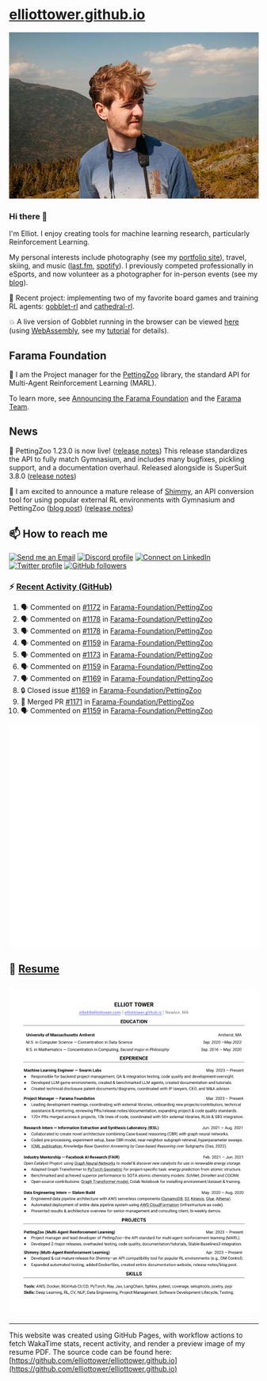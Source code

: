 # [elliottower.github.io](https://github.com/elliottower/elliottower.github.io)

[![A wild Elliot on Mt Washington](https://raw.githubusercontent.com/elliottower/elliottower.github.io/main/src/jpg/DSCF7539-600px.jpg?raw=true)](https://raw.githubusercontent.com/elliottower/elliottower.github.io/main/src/jpg/DSCF7539.jpg?raw=true)

### Hi there 👋

I'm Elliot. I enjoy creating tools for machine learning research, particularly Reinforcement Learning.

My personal interests include photography (see my [portfolio site](https://www.elliottower.com/)), travel, skiing, and music ([last.fm](https://www.last.fm/user/ajsdlfkwer), [spotify](https://open.spotify.com/user/12132818380)). I previously competed professionally in eSports, and now volunteer as a photographer for in-person events (see my [blog](https://www.elliottower.com/stories/?category=events)).

🤖 Recent project: implementing two of my favorite board games and training RL agents: [gobblet-rl](https://github.com/elliottower/gobblet-rl) and [cathedral-rl](https://github.com/elliottower/cathedral-rl). 

💥 A live version of Gobblet running in the browser can be viewed [here](https://elliottower.github.io/gobblet-rl/) (using [WebAssembly](https://webassembly.org/), see my [tutorial](https://github.com/elliottower/gobblet-rl/blob/main/tutorials/WebAssembly/web_assembly.md) for details).

## Farama Foundation

🚀 I am the Project manager for the [PettingZoo](https://github.com/Farama-Foundation/PettingZoo) library, the standard API for Multi-Agent Reinforcement Learning (MARL). 

To learn more, see [Announcing the Farama Foundation](https://farama.org/Announcing-The-Farama-Foundation) and the [Farama Team](https://farama.org/team).

## News

🎉 PettingZoo 1.23.0 is now live! ([release notes](https://github.com/Farama-Foundation/PettingZoo/releases/tag/1.23.0)) This release standardizes the API to fully match Gymnasium, and includes many bugfixes, pickling support, and a documentation overhaul. Released alongside is SuperSuit 3.8.0 ([release notes](https://github.com/Farama-Foundation/SuperSuit/releases/tag/3.8.0)) 

<!-- ![GitHub Release Date](https://img.shields.io/github/release-date/Farama-Foundation/PettingZoo) -->

🎉 I am excited to announce a mature release of [Shimmy](https://github.com/Farama-Foundation/Shimmy), an API conversion tool for using popular external RL environments with Gymnasium and PettingZoo ([blog post](https://farama.org/Announcing-Shimmy)) ([release notes](https://github.com/Farama-Foundation/Shimmy/releases/tag/v1.0.0)) 

## 📫 How to reach me

 [![Send me an Email](https://img.shields.io/badge/email-elliot%40elliottower.com-blue)](mailto:elliot@elliottower.com)
 [![Discord profile](https://img.shields.io/badge/Discord-7289DA?style=flat&logo=discord&logoColor=white)](https://discord.com/users/83091537923145728)
 [![Connect on LinkedIn](https://img.shields.io/badge/--linkedin?label=LinkedIn&logo=LinkedIn&style=social)](https://www.linkedin.com/in/elliot-tower)
 [![Twitter profile](https://img.shields.io/twitter/follow/elliottower?style=social)](https://twitter.com/ElliotTower/)
 [![GitHub followers](https://img.shields.io/github/followers/elliottower?style=social)](https://github.com/elliottower/)

### ⚡ [Recent Activity (GitHub)](https://github.com/elliottower)

<!--START_SECTION:activity-->
1. 🗣 Commented on [#1172](https://github.com/Farama-Foundation/PettingZoo/pull/1172#issuecomment-1942861825) in [Farama-Foundation/PettingZoo](https://github.com/Farama-Foundation/PettingZoo)
2. 🗣 Commented on [#1178](https://github.com/Farama-Foundation/PettingZoo/pull/1178#issuecomment-1942860962) in [Farama-Foundation/PettingZoo](https://github.com/Farama-Foundation/PettingZoo)
3. 🗣 Commented on [#1178](https://github.com/Farama-Foundation/PettingZoo/pull/1178#issuecomment-1942859905) in [Farama-Foundation/PettingZoo](https://github.com/Farama-Foundation/PettingZoo)
4. 🗣 Commented on [#1159](https://github.com/Farama-Foundation/PettingZoo/pull/1159#issuecomment-1915037210) in [Farama-Foundation/PettingZoo](https://github.com/Farama-Foundation/PettingZoo)
5. 🗣 Commented on [#1173](https://github.com/Farama-Foundation/PettingZoo/issues/1173#issuecomment-1914813966) in [Farama-Foundation/PettingZoo](https://github.com/Farama-Foundation/PettingZoo)
6. 🗣 Commented on [#1159](https://github.com/Farama-Foundation/PettingZoo/pull/1159#issuecomment-1910876713) in [Farama-Foundation/PettingZoo](https://github.com/Farama-Foundation/PettingZoo)
7. 🗣 Commented on [#1169](https://github.com/Farama-Foundation/PettingZoo/issues/1169#issuecomment-1910869395) in [Farama-Foundation/PettingZoo](https://github.com/Farama-Foundation/PettingZoo)
8. 🔒 Closed issue [#1169](https://github.com/Farama-Foundation/PettingZoo/issues/1169) in [Farama-Foundation/PettingZoo](https://github.com/Farama-Foundation/PettingZoo)
9. 🎉 Merged PR [#1171](https://github.com/Farama-Foundation/PettingZoo/pull/1171) in [Farama-Foundation/PettingZoo](https://github.com/Farama-Foundation/PettingZoo)
10. 🗣 Commented on [#1159](https://github.com/Farama-Foundation/PettingZoo/pull/1159#issuecomment-1910699654) in [Farama-Foundation/PettingZoo](https://github.com/Farama-Foundation/PettingZoo)
<!--END_SECTION:activity-->


<picture>
  <a href="https://metrics.lecoq.io/insights?user=elliottower">
   <img src="/github-metrics.svg" alt="Metrics">
  </a>
</picture>

## 📄 [Resume](https://elliottower.github.io/src/pdf/resume.pdf)

<!-- PDF-TO-MARKDOWN:START -->
![Page 1](src/png/page1.png "Page 1")
---
<!-- PDF-TO-MARKDOWN:END -->

----

This website was created using GitHub Pages, with workflow actions to fetch WakaTime stats, recent activity, and render a preview image of my resume PDF. The source code can be found here: [https://github.com/elliottower/elliottower.github.io](https://github.com/elliottower/elliottower.github.io)
